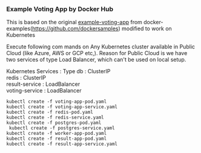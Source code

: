 ### Example Voting App by Docker Hub

This is based on the original [example-voting-app](https://github.com/dockersamples/example-voting-app) from docker-examples(https://github.com/dockersamples) modified to work on Kubernetes   



Execute following com mands on Any Kubernetes cluster available in Public Cloud (like Azure, AWS or GCP etc,). Reason for Public Cloud is we have two services of type Load Balancer, which can't be used on local setup.

Kubernetes Services : Type 
db  : ClusterIP      
redis   : ClusterIP    
result-service  :  LoadBalancer    
voting-service   :  LoadBalancer    

```
kubectl create -f voting-app-pod.yaml 
kubectl create -f voting-app-service.yaml 
kubectl create -f redis-pod.yaml 
kubectl create -f redis-service.yaml 
kubectl create -f postgres-pod.yaml 
 kubectl create -f postgres-service.yaml 
kubectl create -f worker-app-pod.yaml 
kubectl create -f result-app-pod.yaml 
kubectl create -f result-app-service.yaml 
```